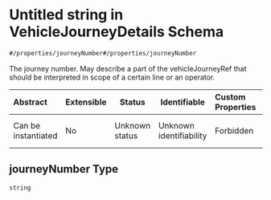 # Untitled string in VehicleJourneyDetails Schema

```txt
#/properties/journeyNumber#/properties/journeyNumber
```

The journey number. May describe a part of the vehicleJourneyRef that should be interpreted in scope of a certain line or an operator.


| Abstract            | Extensible | Status         | Identifiable            | Custom Properties | Additional Properties | Access Restrictions | Defined In                                                                                                                 |
| :------------------ | ---------- | -------------- | ----------------------- | :---------------- | --------------------- | ------------------- | -------------------------------------------------------------------------------------------------------------------------- |
| Can be instantiated | No         | Unknown status | Unknown identifiability | Forbidden         | Allowed               | none                | [vehicle-journey-details.json\*](../../schema/operational-information/vehicle-journey-details.json "open original schema") |

## journeyNumber Type

`string`
